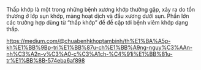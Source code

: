 Thấp khớp là một trong những bệnh xương khớp thường gặp, xảy ra do tổn thương ở lớp sụn khớp, màng hoạt dịch và đầu xương dưới sụn. Phần lớn các trường hợp dùng từ “thấp khớp” để đề cập tới bệnh viêm khớp dạng thấp.




https://medium.com/@chuabenhkhoptambinh/th%E1%BA%A5p-kh%E1%BB%9Bp-tri%E1%BB%87u-ch%E1%BB%A9ng-nguy%C3%AAn-nh%C3%A2n-v%C3%A0-c%C3%A1ch-%C4%91i%E1%BB%81u-tr%E1%BB%8B-574eba6af898
